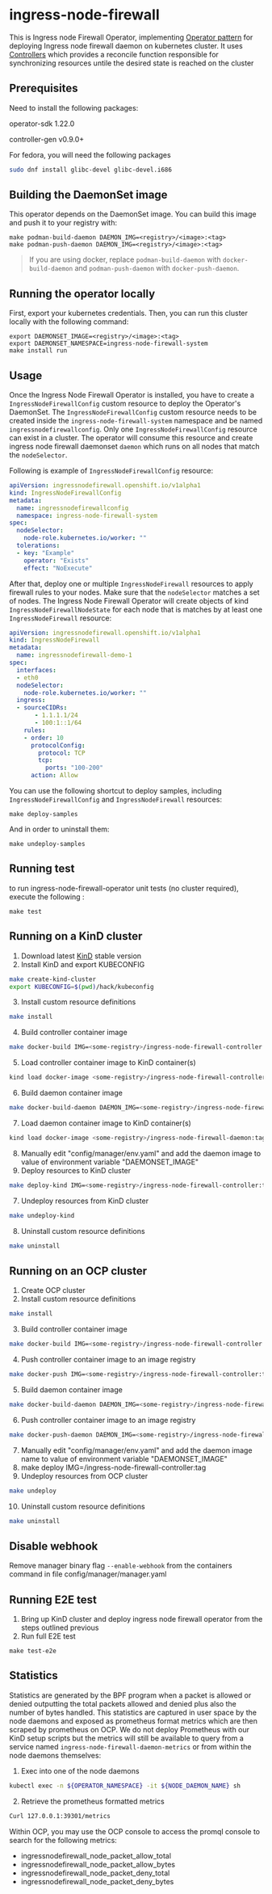 # ingress-node-firewall
This is Ingress node Firewall Operator, implementing [Operator pattern](https://kubernetes.io/docs/concepts/extend-kubernetes/operator/) for deploying Ingress node firewall daemon on kubernetes cluster.
It uses [Controllers](https://kubernetes.io/docs/concepts/architecture/controller/)
which provides a reconcile function responsible for synchronizing resources untile the desired state is reached on the cluster

## Prerequisites
Need to install the following packages:

operator-sdk 1.22.0

controller-gen v0.9.0+

For fedora, you will need the following packages
```sh
sudo dnf install glibc-devel glibc-devel.i686
```

## Building the DaemonSet image

This operator depends on the DaemonSet image. You can build this image and push it to your registry with:
```
make podman-build-daemon DAEMON_IMG=<registry>/<image>:<tag>
make podman-push-daemon DAEMON_IMG=<registry>/<image>:<tag>
```
> If you are using docker, replace `podman-build-daemon` with `docker-build-daemon` and `podman-push-daemon` with `docker-push-daemon`.

## Running the operator locally

First, export your kubernetes credentials. Then, you can run this cluster locally with the following command:
```
export DAEMONSET_IMAGE=<registry>/<image>:<tag>
export DAEMONSET_NAMESPACE=ingress-node-firewall-system
make install run
```

## Usage

Once the Ingress Node Firewall Operator is installed, you have to create a `IngressNodeFirewallConfig` custom resource to deploy the Operator's DaemonSet.
The `IngressNodeFirewallConfig` custom resource needs to be created inside the `ingress-node-firewall-system` namespace and be named `ingressnodefirewallconfig`. Only one `IngressNodeFirewallConfig` resource can exist in a cluster.
The operator will consume this resource and create ingress node firewall daemonset `daemon` which runs on all nodes that match the `nodeSelector`.

Following is example of `IngressNodeFirewallConfig` resource:
```yaml
apiVersion: ingressnodefirewall.openshift.io/v1alpha1
kind: IngressNodeFirewallConfig
metadata:
  name: ingressnodefirewallconfig
  namespace: ingress-node-firewall-system
spec:
  nodeSelector:
    node-role.kubernetes.io/worker: ""
  tolerations:
  - key: "Example"
    operator: "Exists"
    effect: "NoExecute"
```

After that, deploy one or multiple `IngressNodeFirewall` resources to apply firewall rules to your nodes. Make sure that the `nodeSelector` matches a set of nodes. The Ingress Node Firewall Operator will create objects of kind `IngressNodeFirewallNodeState` for each node that is matches by at least one `IngressNodeFirewall` resource:
```yaml
apiVersion: ingressnodefirewall.openshift.io/v1alpha1
kind: IngressNodeFirewall
metadata:
  name: ingressnodefirewall-demo-1
spec:
  interfaces:
  - eth0
  nodeSelector:
    node-role.kubernetes.io/worker: ""
  ingress:
  - sourceCIDRs:
       - 1.1.1.1/24
       - 100:1::1/64
    rules:
    - order: 10
      protocolConfig:
        protocol: TCP
        tcp:
          ports: "100-200"
      action: Allow
```

You can use the following shortcut to deploy samples, including `IngressNodeFirewallConfig` and `IngressNodeFirewall` resources:
```
make deploy-samples
```

And in order to uninstall them:
```
make undeploy-samples
```

## Running test

to run ingress-node-firewall-operator unit tests (no cluster required), execute the following :
```shell
make test
```

## Running on a KinD cluster
1. Download latest [KinD](https://kind.sigs.k8s.io/docs/user/quick-start) stable version
2. Install KinD and export KUBECONFIG
```sh
make create-kind-cluster
export KUBECONFIG=$(pwd)/hack/kubeconfig
```
3. Install custom resource definitions
```sh
make install
```
4. Build controller container image
```sh
make docker-build IMG=<some-registry>/ingress-node-firewall-controller:tag
```
5. Load controller container image to KinD container(s)
```sh
kind load docker-image <some-registry>/ingress-node-firewall-controller:tag
```
6. Build daemon container image
```sh
make docker-build-daemon DAEMON_IMG=<some-registry>/ingress-node-firewall-daemon:tag
```
7. Load daemon container image to KinD container(s)
```sh
kind load docker-image <some-registry>/ingress-node-firewall-daemon:tag
```
8. Manually edit "config/manager/env.yaml" and add the daemon image to value of environment variable "DAEMONSET_IMAGE"
9. Deploy resources to KinD cluster
```sh
make deploy-kind IMG=<some-registry>/ingress-node-firewall-controller:tag
```
7. Undeploy resources from KinD cluster
```sh
make undeploy-kind
```
8. Uninstall custom resource definitions
```sh
make uninstall
```

## Running on an OCP cluster
1. Create OCP cluster
2. Install custom resource definitions
```sh
make install
```
3. Build controller container image
```sh
make docker-build IMG=<some-registry>/ingress-node-firewall-controller:tag
```
4. Push controller container image to an image registry
```sh
make docker-push IMG=<some-registry>/ingress-node-firewall-controller:tag
```
5. Build daemon container image
```sh
make docker-build-daemon DAEMON_IMG=<some-registry>/ingress-node-firewall-controller:tag
```
6. Push controller container image to an image registry
```sh
make docker-push-daemon DAEMON_IMG=<some-registry>/ingress-node-firewall-controller:tag
```
7. Manually edit "config/manager/env.yaml" and add the daemon image name to value of environment variable "DAEMONSET_IMAGE"
8. make deploy IMG=<some-registry>/ingress-node-firewall-controller:tag
9. Undeploy resources from OCP cluster
```sh
make undeploy
```
10. Uninstall custom resource definitions
```sh
make uninstall
```

## Disable webhook
Remove manager binary flag `--enable-webhook` from the containers command in file config/manager/manager.yaml

## Running E2E test
1. Bring up KinD cluster and deploy ingress node firewall operator from the steps outlined previous
2. Run full E2E test
```shell
make test-e2e
```

## Statistics
Statistics are generated by the BPF program when a packet is allowed or denied outputting the total packets allowed and
denied plus also the number of bytes handled. This statistics are captured in user space by the node daemons and exposed
as prometheus format metrics which are then scraped by prometheus on OCP. We do not deploy Prometheus with our KinD setup scripts
but the metrics will still be available to query from a service named `ingress-node-firewall-daemon-metrics` or from
within the node daemons themselves:
1. Exec into one of the node daemons
```sh
kubectl exec -n ${OPERATOR_NAMESPACE} -it ${NODE_DAEMON_NAME} sh
```
2. Retrieve the prometheus formatted metrics
```sh
Curl 127.0.0.1:39301/metrics
```

Within OCP, you may use the OCP console to access the promql console to search for the following metrics:
- ingressnodefirewall_node_packet_allow_total
- ingressnodefirewall_node_packet_allow_bytes
- ingressnodefirewall_node_packet_deny_total
- ingressnodefirewall_node_packet_deny_bytes